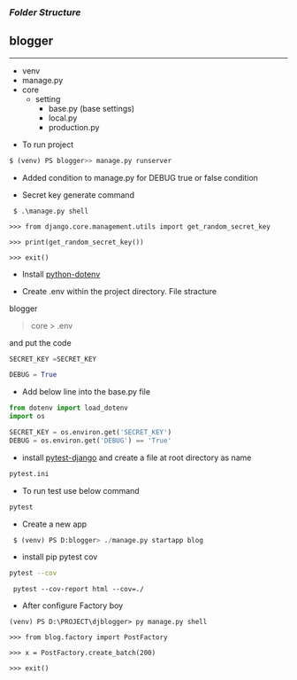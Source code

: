 ### _Folder Structure_

## blogger
---
 
- venv
- manage.py
- core
    - setting
        - base.py (base settings)
        - local.py
        - production.py
    
        
* To run project 

```python
$ (venv) PS blogger>> manage.py runserver
```        


* Added condition to manage.py for DEBUG true or false condition

* Secret key generate command

```shell
 $ .\manage.py shell
 ```
 ```shell
 >>> from django.core.management.utils import get_random_secret_key
 ```
 ```shell
>>> print(get_random_secret_key())
 ```
 ```shell
 >>> exit()
 ```
* Install [python-dotenv](https://pypi.org/project/python-dotenv/)

* Create .env within the project directory. File stracture 

blogger
> core
    > .env    
   
and put the code

```python
SECRET_KEY =SECRET_KEY

DEBUG = True
``` 

* Add below line into the base.py file
```python
from dotenv import load_dotenv
import os

SECRET_KEY = os.environ.get('SECRET_KEY')
DEBUG = os.environ.get('DEBUG') == 'True'
```
* install [pytest-django](https://pytest-django.readthedocs.io/en/latest/) and create a file at root directory as name 
```bash script
pytest.ini
```
* To run test use below command
```bash script
pytest
```
* Create a new app 

```python script
 $ (venv) PS D:blogger> ./manage.py startapp blog
```

* install pip pytest cov

```bash script
pytest --cov
```
```shell
 pytest --cov-report html --cov=./
 ```
* After configure Factory boy

```shell
(venv) PS D:\PROJECT\djblogger> py manage.py shell
```
```shell
>>> from blog.factory import PostFactory
```
```shell
>>> x = PostFactory.create_batch(200)
```
```shell
>>> exit()
```
